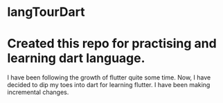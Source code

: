 # langTourDart
# Created this repo for practising and learning dart language.
I have been following the growth of flutter quite some time.
Now, I have decided to dip my toes into dart for learning flutter.
I have been making incremental changes.


